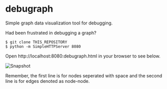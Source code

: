 # debugraph
Simple graph data visualization tool for debugging.

Had been frustrated in debugging a graph?

```
$ git clone THIS_REPOSITORY
$ python -m SimpleHTTPServer 8080
```

Open http://localhost:8080:debugraph.html in your browser to see below.

![Snapshot](https://raw.githubusercontent.com/wiki/dustinhyun/debugraph/images/debugraph0.png)

Remember, the first line is for nodes seperated with space and the second line is for edges denoted as node-node.
